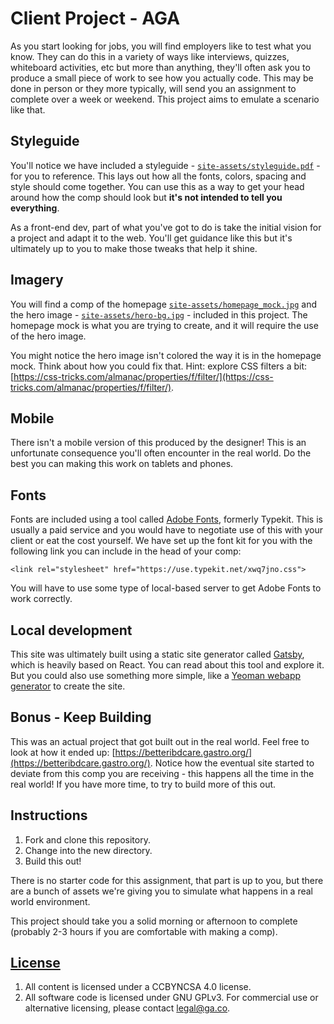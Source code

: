 # Client Project - AGA

As you start looking for jobs, you will find employers like to test what you
know. They can do this in a variety of ways like interviews, quizzes, whiteboard
activities, etc but more than anything, they'll often ask you to produce a small
piece of work to see how you actually code. This may be done in person or they
more typically, will send you an assignment to complete over a week or weekend.
This project aims to emulate a scenario like that.

## Styleguide

You'll notice we have included a styleguide -
[`site-assets/styleguide.pdf`](site-assets/styleguide.pdf) - for you to
reference. This lays out how all the fonts, colors, spacing and style should
come together. You can use this as a way to get your head around how the comp
should look but **it's not intended to tell you everything**.

As a front-end dev, part of what you've got to do is take the initial vision for
a project and adapt it to the web. You'll get guidance like this but it's
ultimately up to you to make those tweaks that help it shine.

## Imagery

You will find a comp of the homepage
[`site-assets/homepage_mock.jpg`](site-assets/homepage_mock.jpg) and the hero
image - [`site-assets/hero-bg.jpg`](site-assets/hero-bg.jpg) - included in this
project. The homepage mock is what you are trying to create, and it will require
the use of the hero image.

You might notice the hero image isn't colored the way it is in the homepage
mock. Think about how you could fix that. Hint: explore CSS filters a bit:
[https://css-tricks.com/almanac/properties/f/filter/](https://css-tricks.com/almanac/properties/f/filter/).

## Mobile

There isn't a mobile version of this produced by the designer! This is an
unfortunate consequence you'll often encounter in the real world. Do the best
you can making this work on tablets and phones.

## Fonts

Fonts are included using a tool called [Adobe Fonts](https://fonts.adobe.com/),
formerly Typekit. This is usually a paid service and you would have to negotiate
use of this with your client or eat the cost yourself. We have set up the font
kit for you with the following link you can include in the head of your comp:

```
<link rel="stylesheet" href="https://use.typekit.net/xwq7jno.css">
```

You will have to use some type of local-based server to get Adobe Fonts to work
correctly.

## Local development

This site was ultimately built using a static site generator called
[Gatsby](https://www.gatsbyjs.org/), which is heavily based on React. You can
read about this tool and explore it. But you could also use something more
simple, like a
[Yeoman webapp generator](https://github.com/yeoman/generator-webapp) to create
the site.

## Bonus - Keep Building

This was an actual project that got built out in the real world. Feel free to
look at how it ended up:
[https://betteribdcare.gastro.org/](https://betteribdcare.gastro.org/). Notice
how the eventual site started to deviate from this comp you are receiving - this
happens all the time in the real world! If you have more time, to try to build
more of this out.

## Instructions

1.  Fork and clone this repository.
2.  Change into the new directory.
3.  Build this out!

There is no starter code for this assignment, that part is up to you, but there
are a bunch of assets we're giving you to simulate what happens in a real world
environment.

This project should take you a solid morning or afternoon to complete (probably
2-3 hours if you are comfortable with making a comp).

## [License](LICENSE)

1.  All content is licensed under a CC­BY­NC­SA 4.0 license.
2.  All software code is licensed under GNU GPLv3. For commercial use or
    alternative licensing, please contact legal@ga.co.
